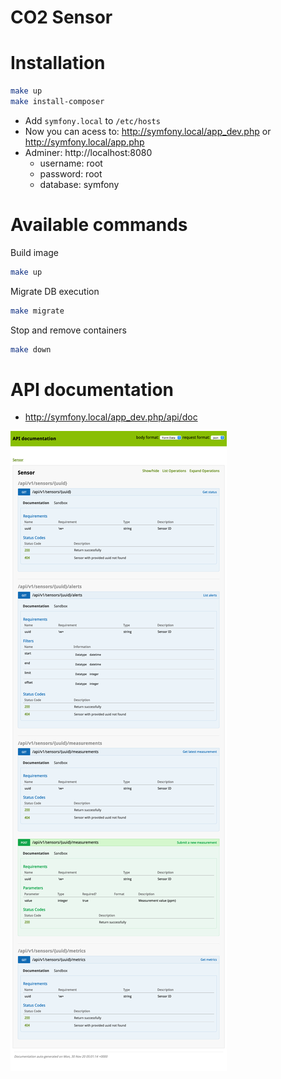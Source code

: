 # CO2 Sensor

# Installation
```bash
make up
make install-composer
```

- Add `symfony.local` to `/etc/hosts`
- Now you can acess to: http://symfony.local/app_dev.php or http://symfony.local/app.php
- Adminer: http://localhost:8080
  - username: root
  - password: root
  - database: symfony


# Available commands
Build image
```bash
make up
```

Migrate DB execution
```bash
make migrate
```

Stop and remove containers
```bash
make down
```

# API documentation
- http://symfony.local/app_dev.php/api/doc

![API doc](https://github.com/minhtran17/sensor/blob/master/apidoc.png)
